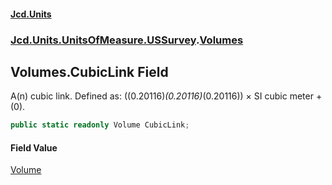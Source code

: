#### [Jcd.Units](index.md 'index')
### [Jcd.Units.UnitsOfMeasure.USSurvey](Jcd.Units.UnitsOfMeasure.USSurvey.md 'Jcd.Units.UnitsOfMeasure.USSurvey').[Volumes](Volumes.md 'Jcd.Units.UnitsOfMeasure.USSurvey.Volumes')

## Volumes.CubicLink Field

A(n) cubic link. Defined as: ((0.20116)*(0.20116)*(0.20116)) × SI cubic meter + (0).

```csharp
public static readonly Volume CubicLink;
```

#### Field Value
[Volume](Volume.md 'Jcd.Units.UnitTypes.Volume')
